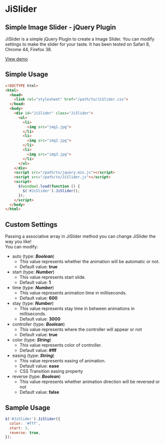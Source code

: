 JiSlider
========

Simple Image Slider - jQuery Plugin
-----------------------------------

JiSlider is a simple jQuery Plugin to create a Image Slider. You can modify settings to make the slider for your taste. It has been tested on Safari 8, Chrome 44, Firefox 38.

[View demo](http://jiyong.unifox.kr/file/html/JiSlider.html)

Simple Usage
------------

```html
<!DOCTYPE html>
<html>
  <head>
    <link rel="stylesheet" href="/path/to/JiSlider.css">
  </head>
  <body>
    <div id="JiSlider" class="JiSlider">
      <ul>
        <li>
          <img src="img1.jpg">
        </li>
        <li>
          <img src="img2.jpg">
        </li>
        <li>
          <img src="img3.jpg">
        </li>
      </ul>
    </div>
    <script src="/path/to/jquery.min.js"></script>
    <script src="/path/to/JiSlider.js"></script>
    <script>
      $(window).load(function () {
        $('#JiSlider').JiSlider();
      });
    </script>
  </body>
</html>
```

Custom Settings
---------------

Passing a associative array in JiSlider method you can change JiSlider the way you like!  
You can modify:
  + auto (type: ***Boolean***)
    + This value represents whether the animation will be automatic or not.
    + Default value: **true**
  + start (type: ***Number***)
    + This value represents start slide.
    + Default value: **1**
  + time (type: ***Number***)
    + This value represents animation time in milliseconds.
    + Default value: **600**
  + stay (type: ***Number***)
    + This value represents stay time in between animations in milliseconds.
    + Default value: **3000**
  + controller (type: ***Boolean***)
    + This value represents where the controller will appear or not
    + Default value: **true**
  + color (type: ***String***)
    + This value represents color of controller.
    + Default value: **#fff**
  + easing (type: ***String***)
    + This value represents easing of animation.
    + Default value: **ease**
    + CSS Transition easing property
  + reverse (type: ***Boolean***)
    + This value represents whether animation direction will be reversed or not
    + Default value: **false**

Sample Usage
------------

```javascript
$('#JiSlider').JiSlider({
  color: '#fff',
  start: 3,
  reverse: true,
});
```

